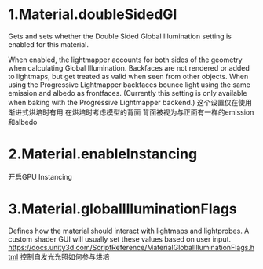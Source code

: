 # 1.Material.doubleSidedGI
Gets and sets whether the Double Sided Global Illumination setting is enabled for this material.

When enabled, the lightmapper accounts for both sides of the geometry when calculating Global Illumination. Backfaces are not rendered or added to lightmaps, but get treated as valid when seen from other objects. When using the Progressive Lightmapper backfaces bounce light using the same emission and albedo as frontfaces. (Currently this setting is only available when baking with the Progressive Lightmapper backend.)
这个设置仅在使用渐进式烘培时有用
在烘培时考虑模型的背面 背面被视为与正面有一样的emission和albedo

# 2.Material.enableInstancing
开启GPU Instancing

# 3.Material.globalIlluminationFlags
Defines how the material should interact with lightmaps and lightprobes.
A custom shader GUI will usually set these values based on user input.
https://docs.unity3d.com/ScriptReference/MaterialGlobalIlluminationFlags.html
控制自发光光照如何参与烘培